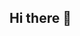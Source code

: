 ## Hi there 👋

<!--
🙋‍♀️ Welcome to Downsized Devs! We collected a few libraries that we think would be useful for your new projects
🌈 You can add more libraries! Just submit a PR and ping the team
👩‍💻 No documentation as of now 😢, but feel free to create it!
-->
